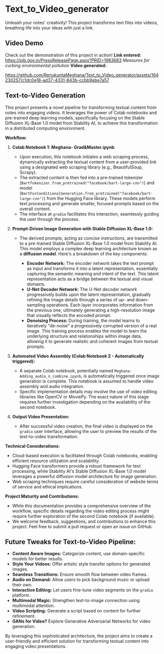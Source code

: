 # Text_to_Video_generator
Unleash your notes' creativity! This project transforms text files into videos, breathing life into your ideas with just a link.

## Video Demo
Check out the demonstration of this project in action!
**Link entered:** https://pib.gov.in/PressReleasePage.aspx?PRID=1983683
                 *Measures for curbing environmental pollution*
**Video generated:**

https://github.com/RenukuntaMeghana/Text_to_Video_generator/assets/164230257/c1dc0e18-ad37-4331-843b-ccbb9abe7a57


## Text-to-Video Generation
This project presents a novel pipeline for transforming textual content from notes into engaging videos. It leverages the power of Colab notebooks and pre-trained deep learning models, specifically focusing on the Stable Diffusion XL-Base 1.0 model from Stability AI, to achieve this transformation in a distributed computing environment.

**Workflow:**

1. **Colab Notebook 1: Meghana- Grad&Master.ipynb**
   - Upon execution, this notebook initiates a web scraping process, dynamically extracting the textual content from a user-provided link using a designated web scraping library (e.g., BeautifulSoup, Scrapy).
   - The extracted content is then fed into a pre-trained tokenizer (`BartTokenizer.from_pretrained("facebook/bart-large-cnn")`) and model (`BartForConditionalGeneration.from_pretrained("facebook/bart-large-cnn")`) from the Hugging Face library. These models perform text processing and generate smaller, focused prompts based on the overall content.
   - The interface at `gradio` facilitates this interaction, seamlessly guiding the user through the process.

2. **Prompt-Driven Image Generation with Stable Diffusion XL-Base 1.0:**
   - The derived prompts, acting as concise instructions, are transmitted to a pre-trained Stable Diffusion XL-Base 1.0 model from Stability AI. This model employs a complex deep learning architecture known as a **diffusion model**. Here's a breakdown of the key components:

      * **Encoder Network:** The encoder network takes the text prompt as input and transforms it into a latent representation, essentially capturing the semantic meaning and intent of the text. This latent representation acts as a bridge between the textual and visual domains.
      * **U-Net Decoder Network:** The U-Net decoder network progressively builds upon the latent representation, gradually refining the image details through a series of up- and down-sampling operations. Each layer incorporates information from the previous one, ultimately generating a high-resolution image that visually reflects the encoded prompt.
      * **Denoising Process:** During training, the model learns to iteratively "de-noise" a progressively corrupted version of a real image. This training process enables the model to learn the underlying structure and relationships within image data, allowing it to generate realistic and coherent images from textual prompts.

3. **Automated Video Assembly (Colab Notebook 2 - Automatically triggered):**
   - A separate Colab notebook, potentially named `Meghana-Adding_audio_n_combine.ipynb`, is automatically triggered once image generation is complete. This notebook is assumed to handle video assembly and audio integration.
   - Specific implementation details may involve the use of video editing libraries like OpenCV or MoviePy. The exact nature of this stage requires further investigation depending on the availability of the second notebook.

4. **Output Video Presentation:**
   - After successful video creation, the final video is displayed on the `gradio` user interface, allowing the user to preview the results of the text-to-video transformation.

**Technical Considerations:**
- Cloud-based execution is facilitated through Colab notebooks, enabling efficient resource utilization and scalability.
- Hugging Face transformers provide a robust framework for text processing, while Stability AI's Stable Diffusion XL-Base 1.0 model leverages a powerful diffusion model architecture for image generation.
- Web scraping techniques require careful consideration of website terms of service and ethical implications.

**Project Maturity and Contributions:**
- While this documentation provides a comprehensive overview of the workflow, specific details regarding the video editing process might require further exploration of the second Colab notebook (if available).
- We welcome feedback, suggestions, and contributions to enhance this project. Feel free to submit a pull request or open an issue on GitHub.

## Future Tweaks for Text-to-Video Pipeline:

* **Content Aware Images:** Categorize content, use domain-specific models for better results.
* **Style Your Videos:** Offer artistic style transfer options for generated images.
* **Seamless Transitions:** Ensure smooth flow between video frames.
* **Audio on Demand:** Allow users to pick background music or upload their own.
* **Interactive Editing:** Let users fine-tune video segments on the `gradio` platform.
* **Multimodal Magic:** Strengthen text-to-image connection using multimodal attention.
* **Video Scripting:** Generate a script based on content for further refinement.
* **GANs for Video?** Explore Generative Adversarial Networks for video generation.

By leveraging this sophisticated architecture, the project aims to create a user-friendly and efficient solution for transforming textual content into engaging video presentations. 
